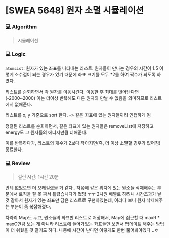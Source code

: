 # [SWEA 5648] 원자 소멸 시뮬레이션

### :computer: Algorithm

> 시뮬레이션



### :computer: Logic

`atomList`: 원자가 있는 좌표를 나타내는 리스트. 원자들이 만나는 경우의 시간이 1.5 이렇게 소수점이 되는 경우가 있기 때문에 좌표 크기를 모두 *2를 하여 짝수가 되도록 하였다.

리스트를 순회하면서 각 원자를 이동시킨다. 이동한 후 최대를 벗어난다면(-2000~2000) 이는 더이상 반복해도 다른 원자와 만날 수 없음을 의미하므로 리스트에서 없애준다.

리스트를 x, y 기준으로 sort 한다. -> 같은 좌표에 있는 원자들끼리 인접하게 됨

정렬된 리스트를 순회하면서, 같은 좌표에 있는 원자들은 removeList에 저장하고 energy도 그 원자들의 에너지만큼 더해준다.

이를 반복하다가, 리스트의 개수가 2보다 작아지면(즉, 더 이상 소멸할 경우가 없어짐) 종료한다.



### :computer: Review

> 걸린 시간: 1시간 20분

반례 없었으면 더 오래걸렸을 거 같다.. 처음에 같은 위치에 있는 원소들 삭제해주는 부분에서 로직을 잘 못 짜서 틀렸습니다가 떴당 ㅜㅜ 2차원 배열로 하려니 시간초과가 날 것 같아서 원자가 있는 좌표만 담은 리스트로 구현하였는데, 이러다 보니 원자 삭제해주는 부분이 좀 복잡해졌다.

차라리 Map도 두고, 원소들의 좌표만 리스트로 저장해서, Map에 접근할 때 maxR * maxC만큼 보는 게 아니라 리스트에 들어가있는 좌표들만 보면서 업데이트 해주는 방법이 더 쉬웠을 것 같기도 하다. 나중에 시간이 난다면 이렇게도 한번 풀어봐야겠다 ..ㅎ 


